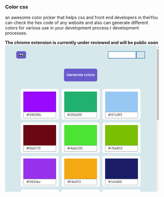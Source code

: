 ### Color  css
 


<p>
an awesome color picker that helps css and front end developers in theiYou can check the hex code of any website and also can generate different colors for various use in your development process.r development processes.
</p>

<b> 
The chrome extension is currently under reviewed and will be public soon
</b>

<center>
<img src="./images/tile.png">
</center>